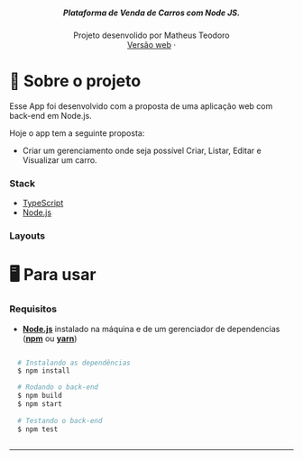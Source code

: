<p align="center">

  <h5 align="center">Plataforma de Venda de Carros com  Node JS.</h5>

  <p align="center">
    Projeto desenvolido por Matheus Teodoro
    <br />
    <a href="/">Versão web</a>
    ·
 
  </p>
</p>

# 🎵 Sobre o projeto

Esse App foi desenvolvido com a proposta de uma aplicação web com back-end em Node.js.

Hoje o app tem a seguinte proposta:

- Criar um gerenciamento onde seja possível Criar, Listar, Editar e Visualizar um
  carro.

### Stack

- [TypeScript](https://www.typescriptlang.org/)
- [Node.js](https://nodejs.org/en/)

### Layouts

# 🖥️ Para usar

### Requisitos

- **[Node.js](https://nodejs.org/en/)** instalado na máquina e de um gerenciador de dependencias (**[npm](https://www.npmjs.com/)** ou **[yarn](https://yarnpkg.com/)**)

```sh

```

```sh
  # Instalando as dependências
  $ npm install

  # Rodando o back-end
  $ npm build
  $ npm start
  
  # Testando o back-end
  $ npm test
 


```

---
